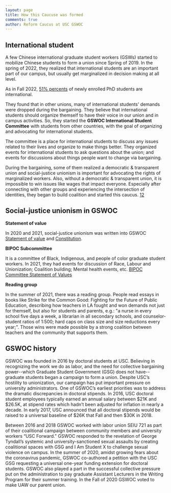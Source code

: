 ```yaml
---
layout: page
title: How this Caucuse was formed 
comments: true
author: Reform Caucus at USC GSWOC
---
```

## International student
A few Chinese international graduate student workers (GSWs) started to mobilize Chinese students to form a union since Spring of 2019. In the spring of 2022, they realized that international students are an important part of our campus, but usually get marginalized in decision making at all level.

As in Fall 2022, [51% percents](https://graduateschool.usc.edu/about-us/phd-program-characteristics/) of newly enrolled PhD students are international. 

They found that in other unions, many of international students' demands were dropped during the bargaining. They believe that international students should organize themself to have their voice in our union and in campus activities. So, they started the **GSWOC International Student Committee** with students from other countries, with the goal of organizing and advocating for international students. 

The committee is a place for international students to discuss any issues related to their lives and organize to make things better. They organized events for international students to ask questions about the union; and events for discussions about things people want to change via bargaining.

During the bargaining, some of them realized a democratic & transparent union and social-justice unionism is important for advocating the rights of marginalized workers. Also, without a democratic & transparent union, it is impossible to win issues like wages that impact everyone. Especially after connecting with other groups and experiencing the intersection of identities, they began to build coalition and started this caucus. [1](https://rc-usc.github.io/2023-09-20-bargaining-update-It-is-time-for-a-change/)[2](https://www.tempestmag.org/2023/12/graduate-student-workers-at-usc-make-gains-in-first-ever-union-contract/)

## Social-justice unionism in GSWOC
**Statement of value**

In 2020 and 2021, social-justice unionism was written into GSWOC [Statement of value](https://rc-usc.github.io/2021-01-01-archive-GSWOC-statement-of-value/) and [Constitution](https://rc-usc.github.io/2020-12-01-archive-GSWOC-Constitution/).

**BIPOC Subcommittee**

It is a committee of Black, Indigenous, and people of color graduate student workers.
In 2021, they had events for discussion of Race, Labour and Unionization; Coalition building; Mental health events, etc.
[BIPOC Committee Statement of Values](https://rc-usc.github.io/2020-10-01-archive-BIPOC-statement-of-value/)

**Reading group**

In the summer of 2021, there was a reading group. People read essays in books like Strike for the Common Good: Fighting for the Future of Public Education, describing how teachers in LA fought and won demands not just for themself, but also for students and parents, e.g.: "a nurse in every school five days a week, a librarian in all secondary schools, and counselor-student ratios of 1:500; hard caps on class size and size reductions every year;". Those wins were made possible by a strong coalition between teachers and the community that supports them.

## GSWOC history
GSWOC was founded in 2016 by doctoral students at USC. Believing in recognizing the work we do as labor, and the need for collective bargaining power--which Graduate Student Government (GSG) does not have--graduate students began a campaign to form a union. Despite USC’s hostility to unionization, our campaign has put important pressure on university administrators. One of GSWOC’s earliest priorities was to address the dramatic discrepancies in doctoral stipends. In 2016, USC doctoral student employees typically earned an annual salary between $21K and $26.5K,  at stipend rates which hadn’t been adjusted for inflation in nearly a decade. In early 2017, USC announced that all doctoral stipends would be raised to a universal baseline of $26K that Fall  and then $30K in 2018.

Between 2016 and 2018 GSWOC worked with labor union SEIU 721 as part of their coalitional campaign between community members and university workers “USC Forward.” GSWOC responded to the revelation of George Tyndall’s systemic and university-sanctioned sexual assaults by creating coalitional spaces with GSG and I Am Student X to challenge sexual violence on campus. In the summer of 2020, amidst growing fears about the coronavirus pandemic, GSWOC co-authored a petition with the USC GSG requesting a universal one-year funding extension for doctoral students. GSWOC also played a part in the successful collective pressure put on the administration to pay graduate Assistant Lecturers in the Writing Program for their summer training. In the Fall of 2020 GSWOC voted to make UAW our parent union.

